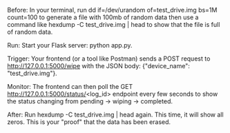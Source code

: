 Before: In your terminal, run dd if=/dev/urandom of=test_drive.img bs=1M count=100 to generate a file with 100mb of random data then use a command like hexdump -C test_drive.img | head to show that the file is full of random data.

Run: Start your Flask server: python app.py.

Trigger: Your frontend (or a tool like Postman) sends a POST request to http://127.0.0.1:5000/wipe with the JSON body: {"device_name": "test_drive.img"}.

Monitor: The frontend can then poll the GET http://127.0.0.1:5000/status/<log_id> endpoint every few seconds to show the status changing from pending -> wiping -> completed.

After: Run hexdump -C test_drive.img | head again. This time, it will show all zeros. This is your "proof" that the data has been erased.